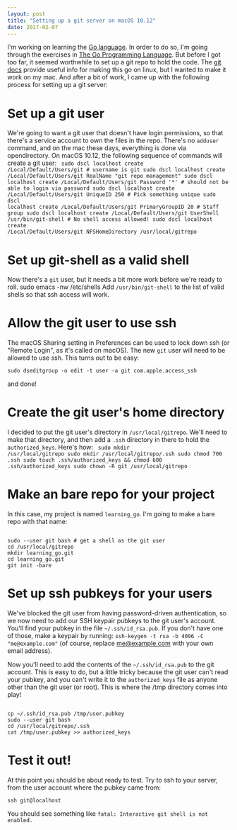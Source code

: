 ```yaml
---
layout: post
title: "Setting up a git server on macOS 10.12"
date: 2017-02-07
---
```

I'm working on learning the [Go language](https://golang.org/ "GoLang"). In order to do so, I'm going through the exercises in [The Go Programming Language](https://books.google.com/books/about/The_Go_Programming_Language.html?id=SJHvCgAAQBAJ&printsec=frontcover). But before I got too far, it seemed worthwhile to set up a git repo to hold the code. The [git docs](https://git-scm.com/book/en/v2/Git-on-the-Server-Setting-Up-the-Server) provide useful info for making this go on linux, but I wanted to make it work on my mac. And after a bit of work, I came up with the following process for setting up a git server:

# Set up a git user
We're going to want a git user that doesn't have login permissions, so that there's a service account to own the files in the repo. There's no `adduser` command, and on the mac these days, everything is done via opendirectory. On macOS 10.12, the following sequence of commands will create a git user:
<code>
sudo dscl localhost create /Local/Default/Users/git    # username is git
sudo dscl localhost create /Local/Default/Users/git RealName "git repo management"
sudo dscl localhost create /Local/Default/Users/git Password '*'    # should not be able to login via password
sudo dscl localhost create /Local/Default/Users/git UniqueID 250    # Pick something unique
sudo dscl localhost create /Local/Default/Users/git PrimaryGroupID 20    # Staff group
sudo dscl localhost create /Local/Default/Users/git UserShell /usr/bin/git-shell    # No shell access allowed!
sudo dscl localhost create /Local/Default/Users/git NFSHomeDirectory /usr/local/gitrepo
</code>

# Set up git-shell as a valid shell
Now there's a `git` user, but it needs a bit more work before we're ready to roll.
    sudo emacs -nw /etc/shells
Add `/usr/bin/git-shell` to the list of valid shells so that ssh access will work.

# Allow the git user to use ssh
The macOS Sharing setting in Preferences can be used to lock down ssh (or "Remote Login", as it's called on macOS). The new `git` user will need to be allowed to use ssh. This turns out to be easy:

    sudo dseditgroup -o edit -t user -a git com.apple.access_ssh

and done!

# Create the git user's home directory
I decided to put the git user's directory in `/usr/local/gitrepo`.
We'll need to make that directory, and then add a `.ssh` directory in there to hold the `authorized_keys`. Here's how:
<code>
sudo mkdir /usr/local/gitrepo
sudo mkdir /usr/local/gitrepo/.ssh
sudo chmod 700 .ssh
sudo touch .ssh/authorized_keys && chmod 600 .ssh/authorized_keys
sudo chown -R git /usr/local/gitrepo
</code>

# Make an bare repo for your project
In this case, my project is named `learning_go`. I'm going to make a bare repo with that name:

<code>
sudo --user git bash # get a shell as the git user
cd /usr/local/gitrepo
mkdir learning_go.git
cd learning_go.git
git init -bare
</code>

# Set up ssh pubkeys for your users
We've blocked the git user from having password-driven authentication, so we now need to add our SSH keypair pubkeys to the git user's account.
You'll find your pubkey in the file `~/.ssh/id_rsa.pub`. If you don't have one of those, make a keypair by running: `ssh-keygen -t rsa -b 4096 -C "me@example.com"` (of course, replace me@example.com with your own email address).

Now you'll need to add the contents of the `~/.ssh/id_rsa.pub` to the git account. This is easy to do, but a little tricky because the git user can't read your pubkey, and you can't write it to the `authorized_keys` file as anyone other than the git user (or root). This is where the /tmp directory comes into play!

<code>
cp ~/.ssh/id_rsa.pub /tmp/user.pubkey
sudo --user git bash
cd /usr/local/gitrepo/.ssh
cat /tmp/user.pubkey >> authorized_keys
</code>

# Test it out!
At this point you should be about ready to test.
Try to ssh to your server, from the user account where the pubkey came from:

    ssh git@localhost

You should see something like `fatal: Interactive git shell is not enabled.`
